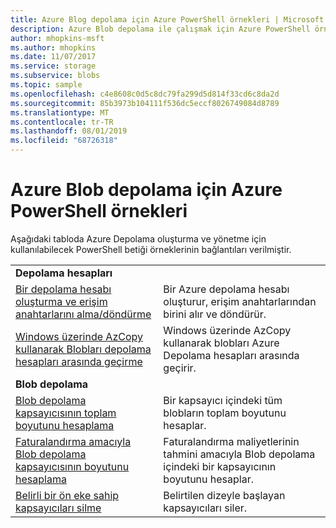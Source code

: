 ```yaml
---
title: Azure Blog depolama için Azure PowerShell örnekleri | Microsoft Docs
description: Azure Blob depolama ile çalışmak için Azure PowerShell örnekleri
author: mhopkins-msft
ms.author: mhopkins
ms.date: 11/07/2017
ms.service: storage
ms.subservice: blobs
ms.topic: sample
ms.openlocfilehash: c4e8608c0d5c8dc79fa299d5d814f33cd6c8da2d
ms.sourcegitcommit: 85b3973b104111f536dc5eccf8026749084d8789
ms.translationtype: MT
ms.contentlocale: tr-TR
ms.lasthandoff: 08/01/2019
ms.locfileid: "68726318"
---
```

# <a name="azure-powershell-samples-for-azure-blob-storage"></a>Azure Blob depolama için Azure PowerShell örnekleri

Aşağıdaki tabloda Azure Depolama oluşturma ve yönetme için kullanılabilecek PowerShell betiği örneklerinin bağlantıları verilmiştir.

| | |
|---|---|
|**Depolama hesapları**||
| [Bir depolama hesabı oluşturma ve erişim anahtarlarını alma/döndürme](../scripts/storage-common-rotate-account-keys-powershell.md?toc=%2fpowershell%2fmodule%2ftoc.json)| Bir Azure depolama hesabı oluşturur, erişim anahtarlarından birini alır ve döndürür. |
| [Windows üzerinde AzCopy kullanarak Blobları depolama hesapları arasında geçirme](../scripts/storage-common-transfer-between-storage-accounts.md?toc=%2fpowershell%2fmodule%2ftoc.json)| Windows üzerinde AzCopy kullanarak blobları Azure Depolama hesapları arasında geçirir. |
|**Blob depolama**||
| [Blob depolama kapsayıcısının toplam boyutunu hesaplama](../scripts/storage-blobs-container-calculate-size-powershell.md?toc=%2fpowershell%2fmodule%2ftoc.json) | Bir kapsayıcı içindeki tüm blobların toplam boyutunu hesaplar. |
| [Faturalandırma amacıyla Blob depolama kapsayıcısının boyutunu hesaplama](../scripts/storage-blobs-container-calculate-billing-size-powershell.md?toc=%2fpowershell%2fmodule%2ftoc.json) | Faturalandırma maliyetlerinin tahmini amacıyla Blob depolama içindeki bir kapsayıcının boyutunu hesaplar. |
| [Belirli bir ön eke sahip kapsayıcıları silme](../scripts/storage-blobs-container-delete-by-prefix-powershell.md?toc=%2fpowershell%2fmodule%2ftoc.json) | Belirtilen dizeyle başlayan kapsayıcıları siler. |
